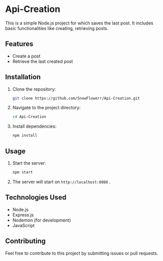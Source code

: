# Api-Creation

This is a simple Node.js project for which saves the last post. It includes basic functionalities like creating, retrieving posts.

## Features

- Create a post
- Retrieve the last created post

## Installation

1. Clone the repository:

   ```bash
   git clone https://github.com/SnowFlowerr/Api-Creation.git
   ```

2. Navigate to the project directory:

   ```bash
   cd Api-Creation
   ```

3. Install dependencies:

   ```bash
   npm install
   ```

## Usage

1. Start the server:

   ```bash
   npm start
   ```


2. The server will start on `http://localhost:8080` .

## Technologies Used

- Node.js
- Express.js
- Nodemon (for development)
- JavaScript

## Contributing

Feel free to contribute to this project by submitting issues or pull requests.
